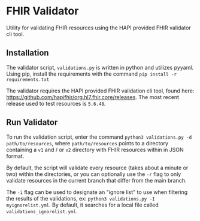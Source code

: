 # FHIR Validator
Utility for validating FHIR resources using the HAPI provided FHIR validator cli tool.

## Installation
The validator script, `validations.py` is written in python and utilizes pyyaml.  Using pip, install the requirements with the command `pip install -r requirements.txt`

The validator requires the HAPI provided FHIR validation cli tool, found here: https://github.com/hapifhir/org.hl7.fhir.core/releases.  The most recent release used to test resources is `5.6.48`.

## Run Validator
To run the validation script, enter the command `python3 validations.py -d path/to/resources`, where `path/to/resources` points to a directory containing a `v1` and / or `v2` directory with FHIR resources within in JSON format.

By default, the script will validate every resource (takes about a minute or two) within the directories, or you can optionally use the `-r` flag to only validate resources in the current branch that differ from the main branch.

The `-i` flag can be used to designate an "ignore list" to use when filtering the results of the validations, ex:
`python3 validations.py -I myignorelist.yml`.  By default, it searches for a local file called `validations_ignorelist.yml`.